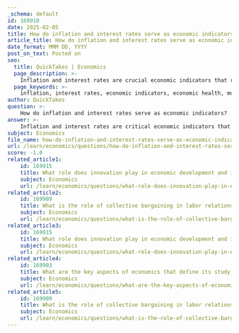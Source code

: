 ```yaml
---
_schema: default
id: 169910
date: 2025-02-05
title: How do inflation and interest rates serve as economic indicators?
article_title: How do inflation and interest rates serve as economic indicators?
date_format: MMM DD, YYYY
post_on_text: Posted on
seo:
  title: QuickTakes | Economics
  page_description: >-
    Inflation and interest rates are crucial economic indicators that reflect the health and direction of an economy, impacting consumer behavior and monetary policy.
  page_keywords: >-
    inflation, interest rates, economic indicators, economic health, monetary policy, consumer behavior, price levels, economic stability, borrowing costs, central banks, economic growth, deflation, spending, investment, economic predictions
author: QuickTakes
question: >-
    How do inflation and interest rates serve as economic indicators?
answer: >-
    Inflation and interest rates are critical economic indicators that provide insights into the health and direction of an economy. Here's how they function as indicators:\n\n### Inflation as an Economic Indicator\n1. **Definition**: Inflation measures the rate at which the general level of prices for goods and services rises, eroding purchasing power. It is typically expressed as an annual percentage.\n2. **Implications**: High inflation can indicate an overheating economy where demand exceeds supply, leading to price increases. Conversely, low or negative inflation (deflation) can signal weak demand and economic stagnation.\n3. **Economic Health**: Economists monitor inflation closely because it affects consumer behavior, purchasing power, and overall economic stability. Rising inflation may prompt central banks to adjust monetary policy to prevent the economy from overheating.\n\n### Interest Rates as an Economic Indicator\n1. **Definition**: Interest rates represent the cost of borrowing money, expressed as a percentage of the principal amount. They are influenced by central bank policies and economic conditions.\n2. **Monetary Policy Tool**: Central banks, such as the Bank of Canada, use interest rates as a primary tool for monetary policy. In times of economic uncertainty or recession, they may lower interest rates to stimulate borrowing and spending. Conversely, if inflation is rising, they may increase rates to cool down economic activity.\n3. **Economic Predictions**: Changes in interest rates can signal future economic conditions. For instance, rising interest rates may indicate that the central bank is concerned about inflation, which could lead to predictions of slower economic growth. Conversely, falling interest rates may suggest an impending economic recovery.\n\n### Relationship Between Inflation and Interest Rates\n1. **Impact on Spending**: Lower interest rates can lead to increased spending and investment, potentially driving up prices if demand outstrips supply, thereby contributing to inflation. Higher interest rates can help control inflation by reducing spending and borrowing.\n2. **Economic Dynamics**: Interest rates and inflation are interconnected; central banks adjust interest rates in response to inflation trends to maintain economic stability. For example, if inflation is high, central banks may raise interest rates to curb spending and bring inflation down.\n\n### Conclusion\nIn summary, inflation and interest rates serve as vital economic indicators that reflect the overall health of an economy. They influence consumer behavior, business investment, and economic growth. Monitoring these indicators helps policymakers and economists make informed decisions to promote economic stability and growth.
subject: Economics
file_name: how-do-inflation-and-interest-rates-serve-as-economic-indicators.md
url: /learn/economics/questions/how-do-inflation-and-interest-rates-serve-as-economic-indicators
score: -1.0
related_article1:
    id: 169915
    title: What role does innovation play in economic development and improving quality of life?
    subject: Economics
    url: /learn/economics/questions/what-role-does-innovation-play-in-economic-development-and-improving-quality-of-life
related_article2:
    id: 169909
    title: What is the role of collective bargaining in labor relations?
    subject: Economics
    url: /learn/economics/questions/what-is-the-role-of-collective-bargaining-in-labor-relations
related_article3:
    id: 169915
    title: What role does innovation play in economic development and improving quality of life?
    subject: Economics
    url: /learn/economics/questions/what-role-does-innovation-play-in-economic-development-and-improving-quality-of-life
related_article4:
    id: 169903
    title: What are the key aspects of economics that define its study and application?
    subject: Economics
    url: /learn/economics/questions/what-are-the-key-aspects-of-economics-that-define-its-study-and-application
related_article5:
    id: 169909
    title: What is the role of collective bargaining in labor relations?
    subject: Economics
    url: /learn/economics/questions/what-is-the-role-of-collective-bargaining-in-labor-relations
---
```


&nbsp;